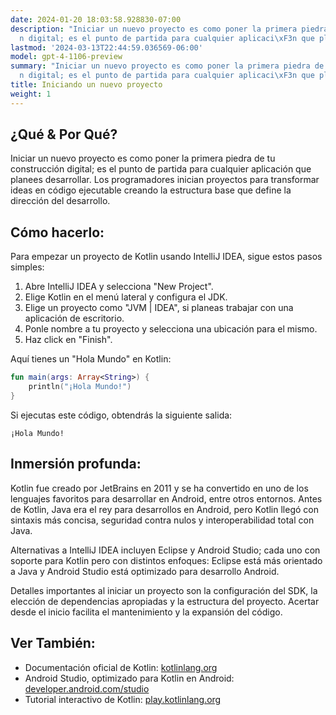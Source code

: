 ```yaml
---
date: 2024-01-20 18:03:58.928830-07:00
description: "Iniciar un nuevo proyecto es como poner la primera piedra de tu construcci\xF3\
  n digital; es el punto de partida para cualquier aplicaci\xF3n que planees\u2026"
lastmod: '2024-03-13T22:44:59.036569-06:00'
model: gpt-4-1106-preview
summary: "Iniciar un nuevo proyecto es como poner la primera piedra de tu construcci\xF3\
  n digital; es el punto de partida para cualquier aplicaci\xF3n que planees\u2026"
title: Iniciando un nuevo proyecto
weight: 1
---
```


## ¿Qué & Por Qué?

Iniciar un nuevo proyecto es como poner la primera piedra de tu construcción digital; es el punto de partida para cualquier aplicación que planees desarrollar. Los programadores inician proyectos para transformar ideas en código ejecutable creando la estructura base que define la dirección del desarrollo.

## Cómo hacerlo:

Para empezar un proyecto de Kotlin usando IntelliJ IDEA, sigue estos pasos simples:

1. Abre IntelliJ IDEA y selecciona "New Project".
2. Elige Kotlin en el menú lateral y configura el JDK.
3. Elige un proyecto como "JVM | IDEA", si planeas trabajar con una aplicación de escritorio.
4. Ponle nombre a tu proyecto y selecciona una ubicación para el mismo. 
5. Haz click en "Finish".

Aquí tienes un "Hola Mundo" en Kotlin:

```kotlin
fun main(args: Array<String>) {
    println("¡Hola Mundo!")
}
```

Si ejecutas este código, obtendrás la siguiente salida:

```
¡Hola Mundo!
```

## Inmersión profunda:

Kotlin fue creado por JetBrains en 2011 y se ha convertido en uno de los lenguajes favoritos para desarrollar en Android, entre otros entornos. Antes de Kotlin, Java era el rey para desarrollos en Android, pero Kotlin llegó con sintaxis más concisa, seguridad contra nulos y interoperabilidad total con Java.

Alternativas a IntelliJ IDEA incluyen Eclipse y Android Studio; cada uno con soporte para Kotlin pero con distintos enfoques: Eclipse está más orientado a Java y Android Studio está optimizado para desarrollo Android.

Detalles importantes al iniciar un proyecto son la configuración del SDK, la elección de dependencias apropiadas y la estructura del proyecto. Acertar desde el inicio facilita el mantenimiento y la expansión del código.

## Ver También:

- Documentación oficial de Kotlin: [kotlinlang.org](https://kotlinlang.org/docs/reference/)
- Android Studio, optimizado para Kotlin en Android: [developer.android.com/studio](https://developer.android.com/studio)
- Tutorial interactivo de Kotlin: [play.kotlinlang.org](https://play.kotlinlang.org)
